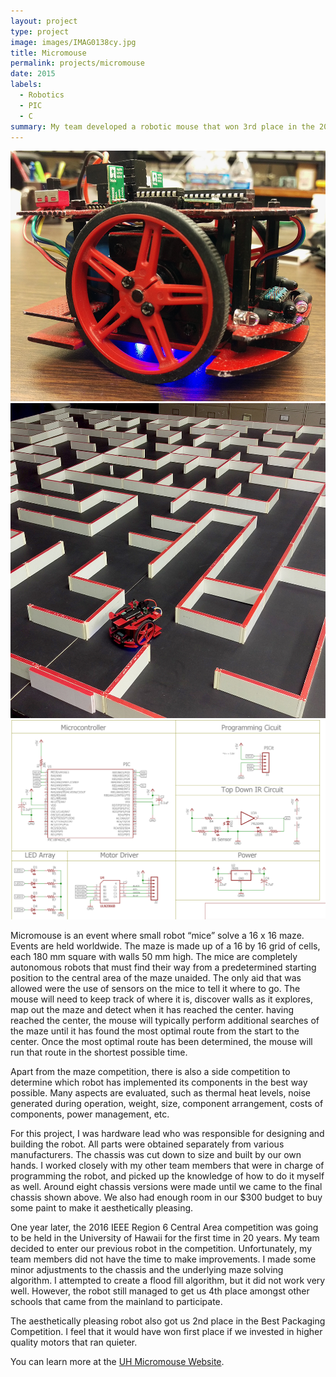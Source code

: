 ```yaml
---
layout: project
type: project
image: images/IMAG0138cy.jpg
title: Micromouse
permalink: projects/micromouse
date: 2015
labels:
  - Robotics
  - PIC
  - C
summary: My team developed a robotic mouse that won 3rd place in the 2015 UH Micromouse competition. It won 4th in the 2016 IEEE Region 6 Central Area competition.
---
```


<div class="ui medium rounded images">
  <img class="ui image" src="../images/IMAG0136cy.jpg">
  <img class="ui image" src="../images/IMAG0138cy.jpg">
  <img class="ui image" src="../images/schematic.png">
</div>

Micromouse is an event where small robot “mice” solve a 16 x 16 maze.  Events are held worldwide.  The maze is made up of a 16 by 16 grid of cells, each 180 mm square with walls 50 mm high.  The mice are completely autonomous robots that must find their way from a predetermined starting position to the central area of the maze unaided. The only aid that was allowed were the use of sensors on the mice to tell it where to go. The mouse will need to keep track of where it is, discover walls as it explores, map out the maze and detect when it has reached the center.  having reached the center, the mouse will typically perform additional searches of the maze until it has found the most optimal route from the start to the center.  Once the most optimal route has been determined, the mouse will run that route in the shortest possible time.

Apart from the maze competition, there is also a side competition to determine which robot has implemented its components in the best way possible. Many aspects are evaluated, such as thermal heat levels, noise generated during operation, weight, size, component arrangement, costs of components, power management, etc.

For this project, I was hardware lead who was responsible for designing and building the robot. All parts were obtained separately from various manufacturers. The chassis was cut down to size and built by our own hands. I worked closely with my other team members that were in charge of programming the robot, and picked up the knowledge of how to do it myself as well. Around eight chassis versions were made until we came to the final chassis shown above. We also had enough room in our $300 budget to buy some paint to make it aesthetically pleasing.

One year later, the 2016 IEEE Region 6 Central Area competition was going to be held in the University of Hawaii for the first time in 20 years. My team decided to enter our previous robot in the competition. Unfortunately, my team members did not have the time to make improvements. I made some minor adjustments to the chassis and the underlying maze solving algorithm. I attempted to create a flood fill algorithm, but it did not work very well. However, the robot still managed to get us 4th place amongst other schools that came from the mainland to participate. 

The aesthetically pleasing robot also got us 2nd place in the Best Packaging Competition. I feel that it would have won first place if we invested in higher quality motors that ran quieter.


You can learn more at the [UH Micromouse Website](http://www-ee.eng.hawaii.edu/~mmouse/about.html).



